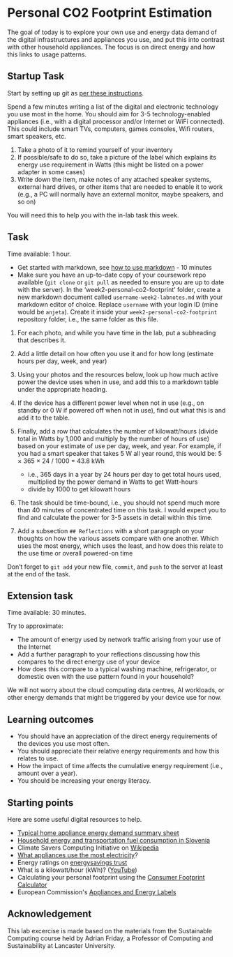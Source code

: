 # Personal CO2 Footprint Estimation

The goal of today is to explore your own use and energy data demand of the digital infrastructures and appliances you use, and put this into contrast with other household appliances. The focus is on direct energy and how this links to usage patterns.

## Startup Task

Start by setting up git as [per these instructions](https://github.com/anjeta/SUSCOMP-2025-LABS/tree/main/github-repo-setup).

Spend a few minutes writing a list of the digital and electronic technology you use most in the home. You should aim for 3-5 technology-enabled appliances (i.e., with a digital processor and/or Internet or WiFi connected). This could include smart TVs, computers, games consoles, Wifi routers, smart speakers, etc.

1. Take a photo of it to remind yourself of your inventory
2. If possible/safe to do so, take a picture of the label which explains its energy use requirement in Watts (this might be listed on a power adapter in some cases)
3. Write down the item, make notes of any attached speaker systems, external hard drives, or other items that are needed to enable it to work (e.g., a PC will normally have an external monitor, maybe speakers, and so on)

You will need this to help you with the in-lab task this week.

## Task

Time available: 1 hour.

- Get started with markdown, see [how to use markdown](https://www.markdownguide.org/) - 10 minutes
- Make sure you have an up-to-date copy of your coursework repo available (```git clone``` or ```git pull``` as needed to ensure you are up to date with the server). In the ‘week2-personal-co2-footprint’ folder, create a new markdown document called ```username-week2-labnotes.md``` with your markdown editor of choice. Replace ```username``` with your login ID (mine would be ```anjeta```). Create it inside your ```week2-personal-co2-footprint``` repository folder, i.e., the same folder as this file.

1. For each photo, and while you have time in the lab, put a subheading that describes it.
2. Add a little detail on how often you use it and for how long (estimate hours per day, week, and year)
3. Using your photos and the resources below, look up how much active power the device uses when in use, and add this to a markdown table under the appropriate heading.
4. If the device has a different power level when not in use (e.g., on standby or 0 W if powered off when not in use), find out what this is and add it to the table.
5. Finally, add a row that calculates the number of kilowatt/hours (divide total in Watts by 1,000 and multiply by the number of hours of use) based on your estimate of use per day, week, and year. For example, if you had a smart speaker that takes 5 W all year round, this would be: 5 × 365 × 24 / 1000 = 43.8 kWh

   - i.e., 365 days in a year by 24 hours per day to get total hours used, multiplied by the power demand in Watts to get Watt-hours
   - divide by 1000 to get kilowatt hours

6. The task should be time-bound, i.e., you should not spend much more than 40 minutes of concentrated time on this task. I would expect you to find and calculate the power for 3-5 assets in detail within this time.
7. Add a subsection ```## Reflections``` with a short paragraph on your thoughts on how the various assets compare with one another. Which uses the most energy, which uses the least, and how does this relate to the use time or overall powered-on time

Don’t forget to ```git add``` your new file, ```commit```, and ```push``` to the server at least at the end of the task.

## Extension task

Time available: 30 minutes.

Try to approximate:

- The amount of energy used by network traffic arising from your use of the Internet
- Add a further paragraph to your reflections discussing how this compares to the direct energy use of your device
- How does this compare to a typical washing machine, refrigerator, or domestic oven with the use pattern found in your household?

We will not worry about the cloud computing data centres, AI workloads, or other energy demands that might be triggered by your device use for now.

## Learning outcomes

- You should have an appreciation of the direct energy requirements of the devices you use most often.
- You should appreciate their relative energy requirements and how this relates to use.
- How the impact of time affects the cumulative energy requirement (i.e., amount over a year).
- You should be increasing your energy literacy.

## Starting points

Here are some useful digital resources to help.

- [Typical home appliance energy demand summary sheet](https://www.nea.org.uk/wp-content/uploads/2022/03/Electricity-Consumption-Around-the-Home.pdf)
- [Household energy and transportation fuel consumption in Slovenia](https://kazalci.arso.gov.si/en/content/household-energy-and-transportation-fuel-consumption-2?utm_source=chatgpt.com)
- Climate Savers Computing Initiative on [Wikipedia](https://en.wikipedia.org/wiki/Climate_Savers_Computing_Initiative)
- [What appliances use the most electricity](https://energysavingtrust.org.uk/top-five-energy-consuming-home-appliances/)?
- Energy ratings on [energysavings trust](https://energysavingtrust.org.uk/advice/home-appliances/)
- What is a kilowatt/hour (kWh)? ([YouTube](https://www.youtube.com/watch?v=SMPhh8gT_1E))
- Calculating your personal footprint using the [Consumer Footprint Calculator](https://eplca.jrc.ec.europa.eu/ConsumerFootprint.html?utm_source=chatgpt.com)
- European Commission's [Appliances and Energy Labels](https://energy-efficient-products.ec.europa.eu/product-list_en)

## Acknowledgement

This lab excercise is made based on the materials from the Sustainable Computing course held by Adrian Friday, a Professor of Computing and Sustainability at Lancaster University.
